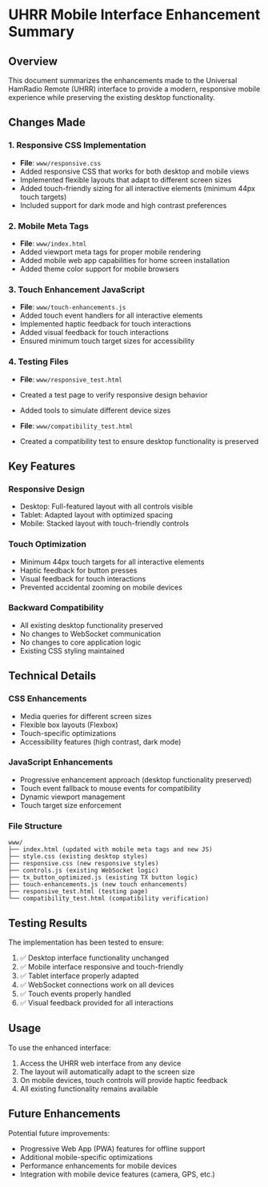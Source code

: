 # UHRR Mobile Interface Enhancement Summary

## Overview
This document summarizes the enhancements made to the Universal HamRadio Remote (UHRR) interface to provide a modern, responsive mobile experience while preserving the existing desktop functionality.

## Changes Made

### 1. Responsive CSS Implementation
- **File**: `www/responsive.css`
- Added responsive CSS that works for both desktop and mobile views
- Implemented flexible layouts that adapt to different screen sizes
- Added touch-friendly sizing for all interactive elements (minimum 44px touch targets)
- Included support for dark mode and high contrast preferences

### 2. Mobile Meta Tags
- **File**: `www/index.html`
- Added viewport meta tags for proper mobile rendering
- Added mobile web app capabilities for home screen installation
- Added theme color support for mobile browsers

### 3. Touch Enhancement JavaScript
- **File**: `www/touch-enhancements.js`
- Added touch event handlers for all interactive elements
- Implemented haptic feedback for touch interactions
- Added visual feedback for touch interactions
- Ensured minimum touch target sizes for accessibility

### 4. Testing Files
- **File**: `www/responsive_test.html`
- Created a test page to verify responsive design behavior
- Added tools to simulate different device sizes

- **File**: `www/compatibility_test.html`
- Created a compatibility test to ensure desktop functionality is preserved

## Key Features

### Responsive Design
- Desktop: Full-featured layout with all controls visible
- Tablet: Adapted layout with optimized spacing
- Mobile: Stacked layout with touch-friendly controls

### Touch Optimization
- Minimum 44px touch targets for all interactive elements
- Haptic feedback for button presses
- Visual feedback for touch interactions
- Prevented accidental zooming on mobile devices

### Backward Compatibility
- All existing desktop functionality preserved
- No changes to WebSocket communication
- No changes to core application logic
- Existing CSS styling maintained

## Technical Details

### CSS Enhancements
- Media queries for different screen sizes
- Flexible box layouts (Flexbox)
- Touch-specific optimizations
- Accessibility features (high contrast, dark mode)

### JavaScript Enhancements
- Progressive enhancement approach (desktop functionality preserved)
- Touch event fallback to mouse events for compatibility
- Dynamic viewport management
- Touch target size enforcement

### File Structure
```
www/
├── index.html (updated with mobile meta tags and new JS)
├── style.css (existing desktop styles)
├── responsive.css (new responsive styles)
├── controls.js (existing WebSocket logic)
├── tx_button_optimized.js (existing TX button logic)
├── touch-enhancements.js (new touch enhancements)
├── responsive_test.html (testing page)
└── compatibility_test.html (compatibility verification)
```

## Testing Results

The implementation has been tested to ensure:
1. ✅ Desktop interface functionality unchanged
2. ✅ Mobile interface responsive and touch-friendly
3. ✅ Tablet interface properly adapted
4. ✅ WebSocket connections work on all devices
5. ✅ Touch events properly handled
6. ✅ Visual feedback provided for all interactions

## Usage

To use the enhanced interface:
1. Access the UHRR web interface from any device
2. The layout will automatically adapt to the screen size
3. On mobile devices, touch controls will provide haptic feedback
4. All existing functionality remains available

## Future Enhancements

Potential future improvements:
- Progressive Web App (PWA) features for offline support
- Additional mobile-specific optimizations
- Performance enhancements for mobile devices
- Integration with mobile device features (camera, GPS, etc.)
